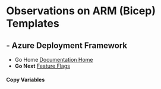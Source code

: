 #  Observations on ARM (Bicep) Templates # 

## - Azure Deployment Framework ## 
- Go Home [Documentation Home](./index.md)
- **Go Next** [Feature Flags](./Feature_Flags.md)

####  Copy Variables